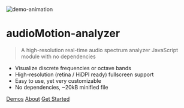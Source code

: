 ![demo-animation](demo/media/demo.gif)

# audioMotion-analyzer

> A high-resolution real-time audio spectrum analyzer JavaScript module with no dependencies

- Visualize discrete frequencies or octave bands
- High-resolution (retina / HiDPI ready) fullscreen support
- Easy to use, yet very customizable
- No dependencies, \~20kB minified file

[Demos](/demo/)
[About](#about)
[Get Started](#usage)